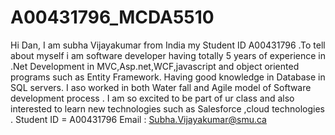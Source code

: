 # A00431796_MCDA5510
Hi Dan,
  I am subha Vijayakumar from India  my Student ID A00431796 .To tell about myself i am software developer   having totally 5 years of experience in .Net Development in MVC,Asp.net,WCF,javascript and object oriented programs such as Entity Framework.
  Having good knowledge in Database in SQL servers.
  I aso worked in both Water fall and Agile model of Software development process .
  I am so excited to be part of ur class and also interested to learn new technologies such as Salesforce ,cloud technologies .
  Student ID = A00431796
  Email : Subha.Vijayakumar@smu.ca


